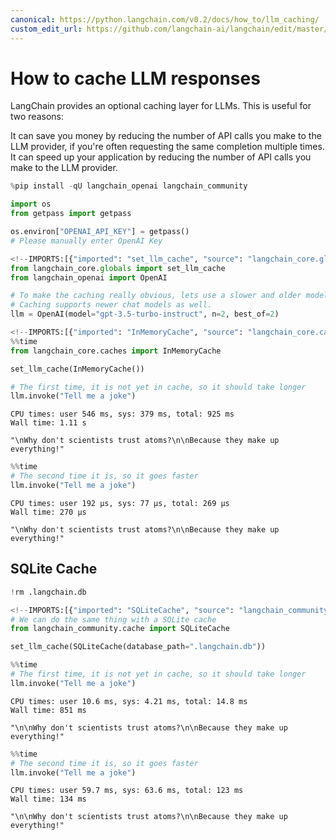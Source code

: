 ```yaml
---
canonical: https://python.langchain.com/v0.2/docs/how_to/llm_caching/
custom_edit_url: https://github.com/langchain-ai/langchain/edit/master/docs/docs/how_to/llm_caching.ipynb
---
```


# How to cache LLM responses

LangChain provides an optional caching layer for LLMs. This is useful for two reasons:

It can save you money by reducing the number of API calls you make to the LLM provider, if you're often requesting the same completion multiple times.
It can speed up your application by reducing the number of API calls you make to the LLM provider.

```python
%pip install -qU langchain_openai langchain_community

import os
from getpass import getpass

os.environ["OPENAI_API_KEY"] = getpass()
# Please manually enter OpenAI Key
```

```python
<!--IMPORTS:[{"imported": "set_llm_cache", "source": "langchain_core.globals", "docs": "https://api.python.langchain.com/en/latest/globals/langchain_core.globals.set_llm_cache.html", "title": "How to cache LLM responses"}, {"imported": "OpenAI", "source": "langchain_openai", "docs": "https://api.python.langchain.com/en/latest/llms/langchain_openai.llms.base.OpenAI.html", "title": "How to cache LLM responses"}]-->
from langchain_core.globals import set_llm_cache
from langchain_openai import OpenAI

# To make the caching really obvious, lets use a slower and older model.
# Caching supports newer chat models as well.
llm = OpenAI(model="gpt-3.5-turbo-instruct", n=2, best_of=2)
```

```python
<!--IMPORTS:[{"imported": "InMemoryCache", "source": "langchain_core.caches", "docs": "https://api.python.langchain.com/en/latest/caches/langchain_core.caches.InMemoryCache.html", "title": "How to cache LLM responses"}]-->
%%time
from langchain_core.caches import InMemoryCache

set_llm_cache(InMemoryCache())

# The first time, it is not yet in cache, so it should take longer
llm.invoke("Tell me a joke")
```
```output
CPU times: user 546 ms, sys: 379 ms, total: 925 ms
Wall time: 1.11 s
```

```output
"\nWhy don't scientists trust atoms?\n\nBecause they make up everything!"
```

```python
%%time
# The second time it is, so it goes faster
llm.invoke("Tell me a joke")
```
```output
CPU times: user 192 µs, sys: 77 µs, total: 269 µs
Wall time: 270 µs
```

```output
"\nWhy don't scientists trust atoms?\n\nBecause they make up everything!"
```

## SQLite Cache

```python
!rm .langchain.db
```

```python
<!--IMPORTS:[{"imported": "SQLiteCache", "source": "langchain_community.cache", "docs": "https://api.python.langchain.com/en/latest/cache/langchain_community.cache.SQLiteCache.html", "title": "How to cache LLM responses"}]-->
# We can do the same thing with a SQLite cache
from langchain_community.cache import SQLiteCache

set_llm_cache(SQLiteCache(database_path=".langchain.db"))
```

```python
%%time
# The first time, it is not yet in cache, so it should take longer
llm.invoke("Tell me a joke")
```
```output
CPU times: user 10.6 ms, sys: 4.21 ms, total: 14.8 ms
Wall time: 851 ms
```

```output
"\n\nWhy don't scientists trust atoms?\n\nBecause they make up everything!"
```

```python
%%time
# The second time it is, so it goes faster
llm.invoke("Tell me a joke")
```
```output
CPU times: user 59.7 ms, sys: 63.6 ms, total: 123 ms
Wall time: 134 ms
```

```output
"\n\nWhy don't scientists trust atoms?\n\nBecause they make up everything!"
```